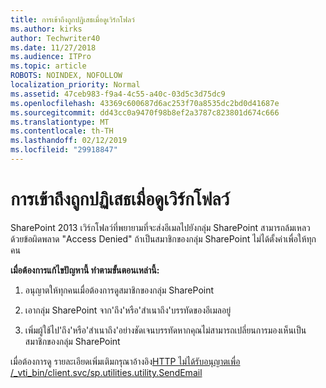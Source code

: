 ```yaml
---
title: การเข้าถึงถูกปฏิเสธเมื่อดูเวิร์กโฟลว์
ms.author: kirks
author: Techwriter40
ms.date: 11/27/2018
ms.audience: ITPro
ms.topic: article
ROBOTS: NOINDEX, NOFOLLOW
localization_priority: Normal
ms.assetid: 47ceb983-f9a4-4c55-a40c-03d5c3d75dc9
ms.openlocfilehash: 43369c600687d6ac253f70a8535dc2bd0d41687e
ms.sourcegitcommit: dd43cc0a9470f98b8ef2a3787c823801d674c666
ms.translationtype: MT
ms.contentlocale: th-TH
ms.lasthandoff: 02/12/2019
ms.locfileid: "29918847"
---
```

# <a name="access-denied-when-viewing-a-workflow"></a>การเข้าถึงถูกปฏิเสธเมื่อดูเวิร์กโฟลว์

SharePoint 2013 เวิร์กโฟลว์ที่พยายามที่จะส่งอีเมลไปยังกลุ่ม SharePoint สามารถล้มเหลว ด้วยข้อผิดพลาด "Access Denied" ถ้าเป็นสมาชิกของกลุ่ม SharePoint ไม่ได้ตั้งค่าเพื่อให้ทุกคน
  
 **เมื่อต้องการแก้ไขปัญหานี้ ทำตามขั้นตอนเหล่านี้:**
  
 1. อนุญาตให้ทุกคนเมื่อต้องการดูสมาชิกของกลุ่ม SharePoint 
  
 2. เอากลุ่ม SharePoint จาก'ถึง'หรือ'สำเนาถึง'บรรทัดของอีเมลอยู่ 
  
 3. เพิ่มผู้ใช้ไป'ถึง'หรือ'สำเนาถึง'อย่างชัดเจนบรรทัดหากคุณไม่สามารถเปลี่ยนการมองเห็นเป็นสมาชิกของกลุ่ม SharePoint 
  
เมื่อต้องการดู รายละเอียดเพิ่มเติมกรุณาอ้างอิง[HTTP ไม่ได้รับอนุญาตเพื่อ /_vti_bin/client.svc/sp.utilities.utility.SendEmail ](https://go.microsoft.com/fwlink/?linkid=2044694&amp;clcid=0x409)
  

